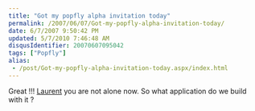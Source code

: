 ```yaml
---
title: "Got my popfly alpha invitation today"
permalink: /2007/06/07/Got-my-popfly-alpha-invitation-today/
date: 6/7/2007 9:50:42 PM
updated: 5/7/2010 7:46:48 AM
disqusIdentifier: 20070607095042
tags: ["Popfly"]
alias:
 - /post/Got-my-popfly-alpha-invitation-today.aspx/index.html
---
```

Great !!! [Laurent](http://weblogs.asp.net/lduveau/archive/2007/06/03/popfly-let-s-have-fun.aspx) you are not alone now. So what application do we build with it ?
